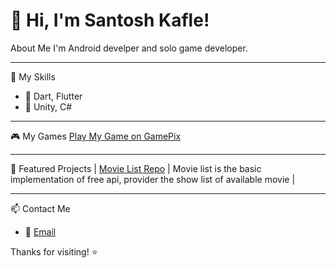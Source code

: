 # 👋 Hi, I'm Santosh Kafle!

About Me
I'm Android develper and solo game developer.

---

🧩 My Skills
- 🔹 Dart, Flutter
- 🔹 Unity, C#

---

🎮 My Games
[Play My Game on GamePix](https://www.gamepix.com/play/unlock-the-pattern)

---

📂 Featured Projects
| [Movie List Repo](https://github.com/username/AwesomePortfolio) | Movie list is the basic implementation of free api, provider the show list of available movie |

---

📫 Contact Me
- 💌 [Email](mailto:santoshkafle739@gmail.com)

Thanks for visiting! ⭐
